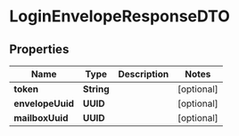 

# LoginEnvelopeResponseDTO


## Properties

| Name | Type | Description | Notes |
|------------ | ------------- | ------------- | -------------|
|**token** | **String** |  |  [optional] |
|**envelopeUuid** | **UUID** |  |  [optional] |
|**mailboxUuid** | **UUID** |  |  [optional] |




